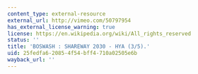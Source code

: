 ```yaml
---
content_type: external-resource
external_url: http://vimeo.com/50797954
has_external_license_warning: true
license: https://en.wikipedia.org/wiki/All_rights_reserved
status: ''
title: 'BOSWASH : SHAREWAY 2030 - HYA (3/5).'
uid: 25fedfa6-2085-4f54-bff4-710a02505e6b
wayback_url: ''
---
```

